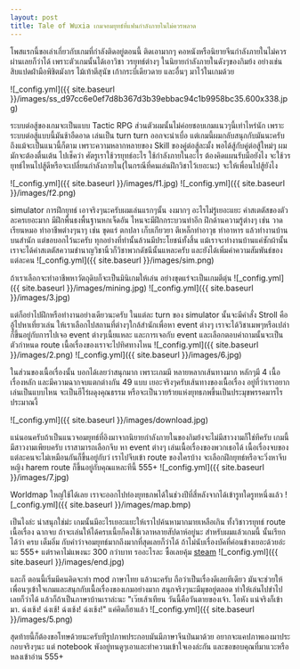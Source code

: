 ```yaml
---
layout: post
title: Tale of Wuxia เกมจอมยุทธ์ที่แฟนกำลังภายในไม่ควรพลาด
---
```


โพสแรกนี้ขอเล่าเกี่ยวกับเกมที่กำลังติดอยู่ตอนนี้ ติดเอามากๆ คอหนังหรือนิยายจีนกำลังภายในไม่ควรผ่านเลยก็ว่าได้ เพราะตัวเกมนั้นได้เอาวิชา วรยุทธ์ต่างๆ ในนิยายกำลังภายในดังๆของกิมย้ง อย่างเช่น สิบแปดฝ่ามือพิชิตมังกร ไม้เท้าตีสุนัข เก้ากระบี่เดียวดาย และอื่นๆ มาไว้ในเกมด้วย 

![_config.yml]({{ site.baseurl }}/images/ss_d97cc6e0ef7d8b367d3b39ebbac94c1b9958bc35.600x338.jpg)

ระบบต่อสู้ของเกมจะเป็นแบบ Tactic RPG ส่วนตัวผมนั้นไม่ค่อยชอบเกมแนวๆนี้เท่าไหร่นัก เพราะระบบต่อสู้แบบนี้มันช้าอืดอาด เล่นเป็น turn turn ออกจะน่าเบื่อ แต่เกมนี้ผมกลับสนุกกับมันนะครับ ถึงแม้จะเป็นแนวนี้ก็ตาม  เพราะความหลากหลายของ Skill ของคู่ต่อสู้ละมั้ง
พอได้สู้กับคู่ต่อสู้ใหม่ๆ ผมมักจะต้องตื่นเต้น ไปเช็คว่า ศัตรูเราใช้วรยุทธ์อะไร ใช้กำลังภายในอะไร ต้องคิดแผนรับมือยังไง จะใช้วรยุทธ์ไหนไปสู้ดีหรือจะเปลี่ยนกำลังภายใน(ในกรณีที่คนเล่นฝึกวิชาไว้เยอะนะ) จะให้เพื่อนไปสู้ยังไง

![_config.yml]({{ site.baseurl }}/images/f1.jpg)
![_config.yml]({{ site.baseurl }}/images/f2.png)

simulator การฝึกยุทธ์ เอาจริงๆนะครับผมเล่นแรกๆนั้น งงมากๆ อะไรไม่รู้เยอะแยะ ค่าสเตตัสของตัวละครเยอะมาก มีฝึกพื้นธงพื้นฐานหกเจ็ดอัน ไหนจะมีฝึกกระบวนท่าอีก ฝึกด้านความรู้ต่างๆ เช่น วาด เรียนหมอ ทำอาชีพต่างๆนาๆ เช่น ขุดแร่ ตกปลา เก็บเกียวยา ตีเหล็กทำอาวุธ ทำอาหาร แล้วทำงานบ้านบนสำนัก แต่ขอบอกไว้นะครับ ทุกอย่างที่ทำนั้นล้วนมีประโยชน์ทั้งสิ้น 
แม้เราจะทำงานบ้านแค่ซักผ้านั้น เราจะได้ค่าสเตตัสความชำนาญวิชานิ้วก็วิชาพวกดัชนีนั้นแหละครับ และยังได้เพิ่มค่าความสัมพันธ์ของแต่ละคน 
![_config.yml]({{ site.baseurl }}/images/sim.png)

ถ้าเราเลือกจะทำอาชีพหาวัตถุดิบก็จะเป็นมินิเกมให้เล่น อย่างขุดแร่จะเป็นเกมตีตุ่น
![_config.yml]({{ site.baseurl }}/images/mining.jpg)
![_config.yml]({{ site.baseurl }}/images/3.jpg)

แต่ก็อย่าไปฝึกหรือทำงานอย่างเดียวนะครับ ในแต่ละ turn ของ simulator นั้นจะมีคำสั่ง Stroll คืออู้ไปหาเที่ยวเล่น ให้เราเลือกไปสถานที่ต่างๆใกล้สำนักเพื่อหา event ต่างๆ เราจะได้วิชาเมพๆหรือเปล่าก็ขึ้นอยู่กับการไปเจอ event ต่างๆเนี้ยแหละ
และการเจอกับ event และเลือกตอบคำถามนั้นจะเป็นตัวกำหนด route เนื้อเรื่องของเราจะไปทิศทางไหน
![_config.yml]({{ site.baseurl }}/images/2.png)
![_config.yml]({{ site.baseurl }}/images/6.jpg)

ในส่วนของเนื้อเรื่องนั้น บอกได้เลยว่าสนุกมาก เพราะเกมมี หลายหลากเส้นทางมาก หลักๆมี 4 เนื้อเรื่องหลัก และมีความฉากจบแตกต่างกัน 49 แบบ เยอะจริงๆครับเส้นทางของเนื้อเรื่อง อยู่ที่ว่าเราอยากเล่นเป็นแบบไหน จะเป็นฮีโร่ผดุงคุณธรรม หรือจะเป็นวายร้ายแห่งยุทธภพขึ้นเป็นประมุขพรรคมารไรประมาณงี้

![_config.yml]({{ site.baseurl }}/images/download.jpg)

แน่นอนครับถ้าเป็นแนวจอมยุทธ์ที่อิงมาจากนิยายกำลังภายในของกิมย้งจะไม่มีสาวงามก็ใช่ทีครับ เกมนี้มีสาวงามเพียบครับ เราสามารถเลือกจีบ หา event ต่างๆ เล่นเนื้อเรื่องของพวกเธอได้ เนื้อเรื่องจบของแต่ละคนจะไม่เหมือนกันก็ขึ้นอยู่กับว่ เราไปจีบเข้า route ของใครบ้าง จะเลือกฝึกยุทธ์หรือจะวิ่งหาจีบหญิง harem route ก็ขึ้นอยู่กับคุณแหละทีนี้ 555+
![_config.yml]({{ site.baseurl }}/images/7.jpg)

Worldmap ใหญ่ใช้ได้เลย เราจะออกไปท่องยุทธภพได้ในช่วงปีที่สี่หลังจากได้เข้ารูทใดรูทหนึ่งแล้ว 
![_config.yml]({{ site.baseurl }}/images/map.bmp)

เป็นไงล่ะ น่าสนุกใช่ม่ะ เกมนั้นมีอะไรเยอะแยะให้เราไปค้นหามากมายเหลือเกิน ทั้งวิชาวรยุทธ์ route เนื้อเรื่อง ฉากจบ ถ้าจะเล่นให้ได้ครบเนี้ยก็คงใช้เวลาหลายสัปดาห์อยู่นะ สำหรับผมแล้วเกมนี้ นั้นเรียกได้ว่า ครบ เต็มอิ่ม กับคำว่าจอมยุทธ์มากถึงมากที่สุดเลยก็ว่าได้ ถ้าไม่นับเรื่องบัคที่ค่อนข้างเยอะด้วยอ่ะนะ 555+ แต่ราคาไม่แพงนะ 300 กว่าบาท รออะไรละ ซื้อเลยคุ้ม
[steam](http://store.steampowered.com/app/377530/?l=thai)
![_config.yml]({{ site.baseurl }}/images/end.jpg)

และก็ ตอนนี้เริ่มมีคนคิดจะทำ mod ภาษาไทย แล้วนะครับ ถือว่าเป็นเรื่องดีเลยทีเดียว มันจะช่วยให้เพื่อนๆเข้าใจเกมและสนุกกับเนื้อเรื่องของเกมอย่างมาก สนุกจริงๆนะมีมุขอยู่ตลอด ทำให้เล่นไปขำไปเลยก็ว่าได้ แล้วก็ถ้าเป็นภาษาบ้านเราล่ะนะ "เว๊ยเส้าเทียน วันนี้คือวันตายของเจ้า. โอหัง แน่จริงก็เข้ามา. ฉ่งเช้ง! ฉ่งเช้! ฉ่งเช้ง! ฉ่งเช้ง!" แค่คิดก็ฮาแล้ว
![_config.yml]({{ site.baseurl }}/images/5.png)

สุดท้ายนี้ก็ต้องขอโทษด้วยนะครับทีรูปภาพประกอบมันมีภาษาจีนป่นมาด้วย อยากจะแคปภาพเองมาประกอบจริงๆนะ 
แต่ notebook พังอยู่ทนดูๆเอาและทำความเข้าใจเองล่ะกัน
และขอขอบคุณที่มาแวะหรือหลงเข้าอ่าน 555+ 
